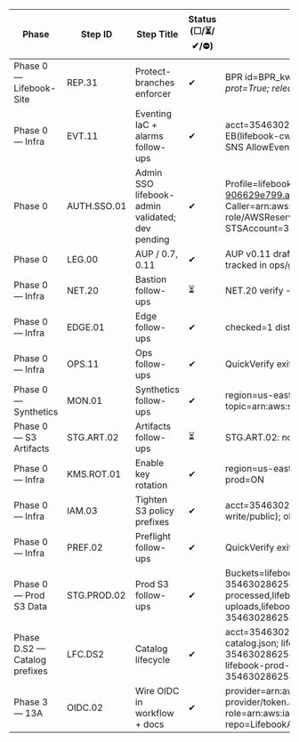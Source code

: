 Phase | Step ID | Step Title | Status (☐/⏳/✔/⛔) | Evidence (IDs/ARNs/links) | Decisions | Blockers | Next actions (max 3) | Owner | Target (YYYY-MM-DD)
--- | --- | --- | --- | --- | --- | --- | --- | --- | ---
Phase 0 — Lifebook-Site | REP.31 | Protect-branches enforcer | ✔ | BPR id=BPR_kwDOPc61NM4EHhPz pattern=release/*; default=main prot=True; release/* protected=True |  |  |  | Zach | 
Phase 0 — Infra | EVT.11 | Eventing IaC + alarms follow-ups | ✔ | acct=354630286254; region=us-east-1; KMS-rotation=ON; EB(lifebook-cw-alarm-smoke-nightly)=ENABLED cron(15 9 * * ? *); SNS AllowEventBridge ArnEquals empty?=NO |  |  |  | Zach | 
Phase 0 | AUTH.SSO.01 | Admin SSO lifebook-admin validated; dev pending | ✔ | Profile=lifebook-dev; StartURL=https://d-906629e799.awsapps.com/start; AccountAlias=n/a; Caller=arn:aws:sts::354630286254:assumed-role/AWSReservedSSO_AdministratorAccess_218fc3a66a7afc34/Founder; STSAccount=354630286254; Region=us-east-1 |  |  |  | Zach | 
Phase 0 | LEG.00 | AUP / 0.7, 0.11 | ✔ | AUP v0.11 draft at legal/AUP.md; review=2025-10-26→2025-10-31 tracked in ops/gates-status.json |  |  |  | Zach | 
Phase 0 — Infra | NET.20 | Bastion follow-ups | ⏳ | NET.20 verify → scheduler-role-missing, no-bastion |  |  | Tag instance(s) Component=bastion; re-run NET.20 apply | Zach | 
Phase 0 — Infra | EDGE.01 | Edge follow-ups | ✔ | checked=1 dists; no Host forwarded |  |  |  | Zach | 
Phase 0 — Infra | OPS.11 | Ops follow-ups | ✔ | QuickVerify exit=0;  |  |  |  | Zach | 
Phase 0 — Synthetics | MON.01 | Synthetics follow-ups | ✔ | region=us-east-1; canaries=0; created=0; updated=0; unchanged=0; topic=arn:aws:sns:us-east-1:354630286254:lifebook-alerts |  |  |  | Zach | 
Phase 0 — S3 Artifacts | STG.ART.02 | Artifacts follow-ups | ⏳ | STG.ART.02: no artifacts buckets found by name/tag; nothing changed |  |  | Tag bucket(s) {Project=lifebook,Component=artifacts}; rerun | Zach | 
Phase 0 — Infra | KMS.ROT.01 | Enable key rotation | ✔ | region=us-east-1; alias/lifebook-synthetics=ON; alias/lifebook-s3-prod=ON |  |  |  | Zach | 
Phase 0 — Infra | IAM.03 | Tighten S3 policy prefixes | ✔ | acct=354630286254; bucket=lifebook.ai; broad /* is read-only (no write/public); ok |  |  |  | Zach | 
Phase 0 — Infra | PREF.02 | Preflight follow-ups | ✔ | QuickVerify exit=0; CI=.github/workflows/quick-verify.yml; sample= |  |  |  | Zach | 
Phase 0 — Prod S3 Data | STG.PROD.02 | Prod S3 follow-ups | ✔ | Buckets=lifebook-354630286254-prod-processed,lifebook-354630286254-prod-uploads,lifebook-logs-prod,lifebook-prod-processed,lifebook-prod-processed-354630286254,lifebook-prod-uploads,lifebook-prod-uploads-354630286254,lifebook-tfstate-354630286254-us-east-1,lifebook.ai; LogBuck… |  |  |  | Zach | 
Phase D.S2 — Catalog prefixes | LFC.DS2 | Catalog lifecycle | ✔ | acct=354630286254; region=us-east-1; lifecycle=ops/s3-lifecycle-catalog.json; lifebook-354630286254-prod-processed:OK(1); lifebook-354630286254-prod-uploads:OK(1); lifebook-logs-prod:OK(3); lifebook-prod-processed:OK(1); lifebook-prod-processed-354630286254:OK(1); lifebook-pro… |  |  |  | Zach | 
Phase 3 — 13A | OIDC.02 | Wire OIDC in workflow + docs | ✔ | provider=arn:aws:iam::354630286254:oidc-provider/token.actions.githubusercontent.com; role=arn:aws:iam::354630286254:role/GitHubActionsOIDC; repo=LifebookAI/Lifebook-Site; region=us-east-1 |  |  |  | Zach | 
